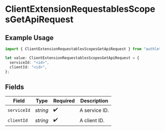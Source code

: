 # ClientExtensionRequestablesScopesGetApiRequest

## Example Usage

```typescript
import { ClientExtensionRequestablesScopesGetApiRequest } from "authlete-2/models/operations";

let value: ClientExtensionRequestablesScopesGetApiRequest = {
  serviceId: "<id>",
  clientId: "<id>",
};
```

## Fields

| Field              | Type               | Required           | Description        |
| ------------------ | ------------------ | ------------------ | ------------------ |
| `serviceId`        | *string*           | :heavy_check_mark: | A service ID.      |
| `clientId`         | *string*           | :heavy_check_mark: | A client ID.<br/>  |